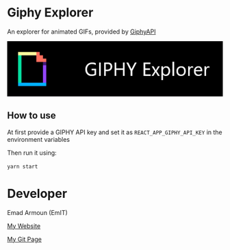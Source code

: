 # Giphy Explorer
An explorer for animated GIFs, provided by [GiphyAPI](https://developers.giphy.com/)

<img src="./src/assets/images/giphy-explorer-logo.png" alt="Giphy Explorer Logo" />

## How to use
At first provide a GIPHY API key and set it as `REACT_APP_GIPHY_API_KEY` in the environment variables

Then run it using:

`yarn start`

# Developer
Emad Armoun (EmIT)

[My Website](http://www.Armoun.com)

[My Git Page](https://em-it.github.io)
